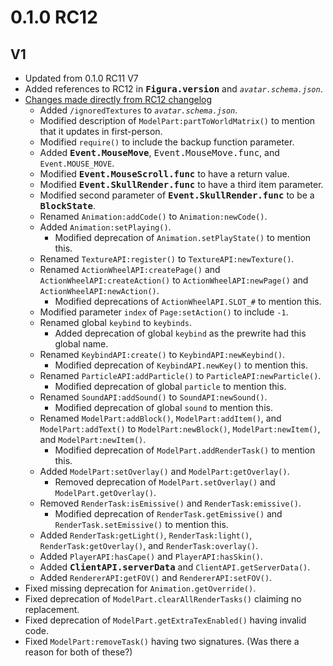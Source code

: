 # 0.1.0 RC12 #

V1
--------------------------------------------------
* Updated from 0.1.0 RC11 V7
* Added references to RC12 in <kbd>**Figura.version**</kbd> and *`avatar.schema.json`*.
* [Changes made directly from RC12 changelog](
    https://discord.com/channels/805969743466332191/959863825581101116/1047267509658714193
  )
  * Added `/ignoredTextures` to *`avatar.schema.json`*.
  * Modified description of `ModelPart:partToWorldMatrix()` to mention that it updates in
    first-person.
  * Modified `require()` to include the backup function parameter.
  * Added <kbd>**Event.MouseMove**</kbd>, <kbd>Event.MouseMove.func</kbd>, and `Event.MOUSE_MOVE`.
  * Modified <kbd>**Event.MouseScroll.func**</kbd> to have a return value.
  * Modified <kbd>**Event.SkullRender.func**</kbd> to have a third item parameter.
  * Modified second parameter of <kbd>**Event.SkullRender.func**</kbd> to be a
    <kbd>**BlockState**</kbd>.
  * Renamed `Animation:addCode()` to `Animation:newCode()`.
  * Added `Animation:setPlaying()`.
    * Modified deprecation of `Animation.setPlayState()` to mention this.
  * Renamed `TextureAPI:register()` to `TextureAPI:newTexture()`.
  * Renamed `ActionWheelAPI:createPage()` and `ActionWheelAPI:createAction()` to
    `ActionWheelAPI:newPage()` and `ActionWheelAPI:newAction()`.
    * Modified deprecations of `ActionWheelAPI.SLOT_#` to mention this.
  * Modified parameter `index` of `Page:setAction()` to include `-1`.
  * Renamed global `keybind` to `keybinds`.
    * Added deprecation of global `keybind` as the prewrite had this global name.
  * Renamed `KeybindAPI:create()` to `KeybindAPI:newKeybind()`.
    * Modified deprecation of `KeybindAPI.newKey()` to mention this.
  * Renamed `ParticleAPI:addParticle()` to `ParticleAPI:newParticle()`.
    * Modified deprecation of global `particle` to mention this.
  * Renamed `SoundAPI:addSound()` to `SoundAPI:newSound()`.
    * Modified deprecation of global `sound` to mention this.
  * Renamed `ModelPart:addBlock()`, `ModelPart:addItem()`, and `ModelPart:addText()` to
    `ModelPart:newBlock()`, `ModelPart:newItem()`, and `ModelPart:newItem()`.
    * Modified deprecation of `ModelPart.addRenderTask()` to mention this.
  * Added `ModelPart:setOverlay()` and `ModelPart:getOverlay()`.
    * Removed deprecation of `ModelPart.setOverlay()` and `ModelPart.getOverlay()`.
  * Removed `RenderTask:isEmissive()` and `RenderTask:emissive()`.
    * Modified deprecation of `RenderTask.getEmissive()` and `RenderTask.setEmissive()` to mention
      this.
  * Added `RenderTask:getLight()`, `RenderTask:light()`, `RenderTask:getOverlay()`, and
    `RenderTask:overlay()`.
  * Added `PlayerAPI:hasCape()` and `PlayerAPI:hasSkin()`.
  * Added <kbd>**ClientAPI.serverData**</kbd> and `ClientAPI.getServerData()`.
  * Added `RendererAPI:getFOV()` and `RendererAPI:setFOV()`.
* Fixed missing deprecation for `Animation.getOverride()`.
* Fixed deprecation of `ModelPart.clearAllRenderTasks()` claiming no replacement.
* Fixed deprecation of `ModelPart.getExtraTexEnabled()` having invalid code.
* Fixed `ModelPart:removeTask()` having two signatures. (Was there a reason for both of these?)
